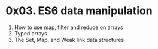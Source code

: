 # 0x03. ES6 data manipulation

1. How to use map, filter and reduce on arrays
2. Typed arrays
3. The Set, Map, and Weak link data structures
